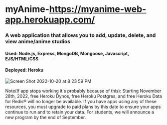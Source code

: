 # myAnime-https://myanime-web-app.herokuapp.com/
### A web application that allows you to add, update, delete, and view anime/anime studios

#### Used: Node.js, Express, MongoDB, Mongoose, Javascript, EJS/HTML/CSS
#### Deployed: Heroku
![Screen Shot 2022-10-20 at 8 23 59 PM](https://user-images.githubusercontent.com/97414410/197089612-41bfce23-848a-4d46-9d4e-06d7e9cd5e98.png)

Note(If app stops working it's probably because of this): Starting November 28th, 2022, free Heroku Dynos, free Heroku Postgres, and free Heroku Data for Redis® will no longer be available. If you have apps using any of these resources, you must upgrade to paid plans by this date to ensure your apps continue to run and to retain your data. For students, we will announce a new program by the end of September.

